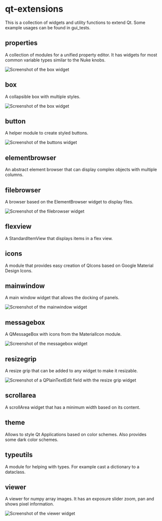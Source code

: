 # qt-extensions

This is a collection of widgets and utility functions to extend Qt.
Some example usages can be found in gui_tests.

## properties
A collection of modules for a unified property editor. It has widgets for most common variable types similar to the Nuke knobs.

![Screenshot of the box widget](/.github/assets/propertyeditor.png)

## box
A collapsible box with multiple styles.

![Screenshot of the box widget](/.github/assets/box.png)

## button
A helper module to create styled buttons.

![Screenshot of the buttons widget](/.github/assets/buttons.png)

## elementbrowser
An abstract element browser that can display complex objects with multiple columns.

## filebrowser
A browser based on the ElementBrowser widget to display files.

![Screenshot of the filebrowser widget](/.github/assets/filebrowser.png)

## flexview
A StandardItemView that displays items in a flex view.

## icons
A module that provides easy creation of QIcons based on Google Material Design Icons.

## mainwindow
A main window widget that allows the docking of panels.

![Screenshot of the mainwindow widget](/.github/assets/mainwindow.png)

## messagebox
A QMessageBox with icons from the MaterialIcon module.

![Screenshot of the messagebox widget](/.github/assets/messagebox.png)

## resizegrip
A resize grip that can be added to any widget to make it resizable.

![Screenshot of a QPlainTextEdit field with the resize grip widget](/.github/assets/resizegrip.png)


## scrollarea
A scrollArea widget that has a minimum width based on its content.

## theme
Allows to style Qt Applications based on color schemes. Also provides some dark color schemes.

## typeutils
A module for helping with types. For example cast a dictionary to a dataclass.

## viewer
A viewer for numpy array images. It has an exposure slider zoom, pan and shows pixel information.

![Screenshot of the viewer widget](/.github/assets/viewer.png)
